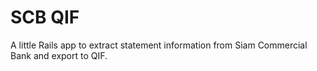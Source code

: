 # SCB QIF

A little Rails app to extract statement information from Siam Commercial
Bank and export to QIF.

